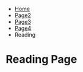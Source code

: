 

<ul class="breadcrumb">
  <li><a href="index.html">Home</a></li>
  <li><a href="Listening.html">Page2</a></li>
  <li><a href="Grammar.html">Page3</a></li>
  <li><a href="Vocabulary.html">Page4</a></li>
  <li>Reading</li>
</ul>

<h1>Reading Page</h1>
